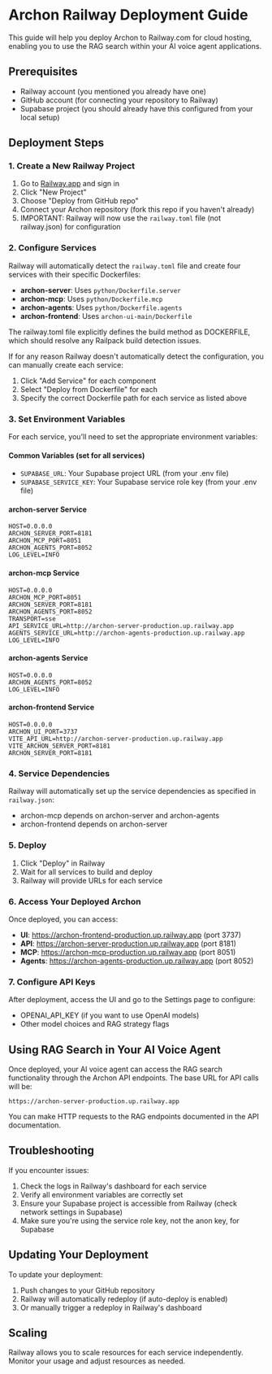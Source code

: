 # Archon Railway Deployment Guide

This guide will help you deploy Archon to Railway.com for cloud hosting, enabling you to use the RAG search within your AI voice agent applications.

## Prerequisites

- Railway account (you mentioned you already have one)
- GitHub account (for connecting your repository to Railway)
- Supabase project (you should already have this configured from your local setup)

## Deployment Steps

### 1. Create a New Railway Project

1. Go to [Railway.app](https://railway.app) and sign in
2. Click "New Project"
3. Choose "Deploy from GitHub repo"
4. Connect your Archon repository (fork this repo if you haven't already)
5. IMPORTANT: Railway will now use the `railway.toml` file (not railway.json) for configuration

### 2. Configure Services

Railway will automatically detect the `railway.toml` file and create four services with their specific Dockerfiles:
- **archon-server**: Uses `python/Dockerfile.server`
- **archon-mcp**: Uses `python/Dockerfile.mcp`
- **archon-agents**: Uses `python/Dockerfile.agents`
- **archon-frontend**: Uses `archon-ui-main/Dockerfile`

The railway.toml file explicitly defines the build method as DOCKERFILE, which should resolve any Railpack build detection issues.

If for any reason Railway doesn't automatically detect the configuration, you can manually create each service:
1. Click "Add Service" for each component
2. Select "Deploy from Dockerfile" for each
3. Specify the correct Dockerfile path for each service as listed above

### 3. Set Environment Variables

For each service, you'll need to set the appropriate environment variables:

#### Common Variables (set for all services)
- `SUPABASE_URL`: Your Supabase project URL (from your .env file)
- `SUPABASE_SERVICE_KEY`: Your Supabase service role key (from your .env file)

#### archon-server Service
```
HOST=0.0.0.0
ARCHON_SERVER_PORT=8181
ARCHON_MCP_PORT=8051
ARCHON_AGENTS_PORT=8052
LOG_LEVEL=INFO
```

#### archon-mcp Service
```
HOST=0.0.0.0
ARCHON_MCP_PORT=8051
ARCHON_SERVER_PORT=8181
ARCHON_AGENTS_PORT=8052
TRANSPORT=sse
API_SERVICE_URL=http://archon-server-production.up.railway.app
AGENTS_SERVICE_URL=http://archon-agents-production.up.railway.app
LOG_LEVEL=INFO
```

#### archon-agents Service
```
HOST=0.0.0.0
ARCHON_AGENTS_PORT=8052
LOG_LEVEL=INFO
```

#### archon-frontend Service
```
HOST=0.0.0.0
ARCHON_UI_PORT=3737
VITE_API_URL=http://archon-server-production.up.railway.app
VITE_ARCHON_SERVER_PORT=8181
ARCHON_SERVER_PORT=8181
```

### 4. Service Dependencies

Railway will automatically set up the service dependencies as specified in `railway.json`:
- archon-mcp depends on archon-server and archon-agents
- archon-frontend depends on archon-server

### 5. Deploy

1. Click "Deploy" in Railway
2. Wait for all services to build and deploy
3. Railway will provide URLs for each service

### 6. Access Your Deployed Archon

Once deployed, you can access:
- **UI**: https://archon-frontend-production.up.railway.app (port 3737)
- **API**: https://archon-server-production.up.railway.app (port 8181)
- **MCP**: https://archon-mcp-production.up.railway.app (port 8051)
- **Agents**: https://archon-agents-production.up.railway.app (port 8052)

### 7. Configure API Keys

After deployment, access the UI and go to the Settings page to configure:
- OPENAI_API_KEY (if you want to use OpenAI models)
- Other model choices and RAG strategy flags

## Using RAG Search in Your AI Voice Agent

Once deployed, your AI voice agent can access the RAG search functionality through the Archon API endpoints. The base URL for API calls will be:

```
https://archon-server-production.up.railway.app
```

You can make HTTP requests to the RAG endpoints documented in the API documentation.

## Troubleshooting

If you encounter issues:
1. Check the logs in Railway's dashboard for each service
2. Verify all environment variables are correctly set
3. Ensure your Supabase project is accessible from Railway (check network settings in Supabase)
4. Make sure you're using the service role key, not the anon key, for Supabase

## Updating Your Deployment

To update your deployment:
1. Push changes to your GitHub repository
2. Railway will automatically redeploy (if auto-deploy is enabled)
3. Or manually trigger a redeploy in Railway's dashboard

## Scaling

Railway allows you to scale resources for each service independently. Monitor your usage and adjust resources as needed.
